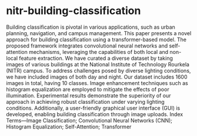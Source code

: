 # nitr-building-classification
Building classification is pivotal in various applications, such as urban planning, navigation, and campus management. This paper presents a novel approach for building classification using a transformer-based model. The proposed framework integrates convolutional neural networks and self-attention mechanisms, leveraging the capabilities of both local and non-local feature extraction. We have curated a diverse dataset by taking images of various buildings at the National Institute of Technology Rourkela (NITR) campus. To address challenges posed by diverse lighting conditions, we have included images of both day and night. Our dataset includes 1600 images in total, having 10 classes. Image enhancement techniques such as histogram equalization are employed to mitigate the effects of poor illumination. Experimental results demonstrate the superiority of our approach in achieving robust classification under varying lighting conditions. Additionally, a user-friendly graphical user interface (GUI) is developed, enabling building classification through image uploads. 
Index Terms—Image Classification; Convolutional Neural Networks (CNN); Histogram Equalization; Self-Attention; Transformer

